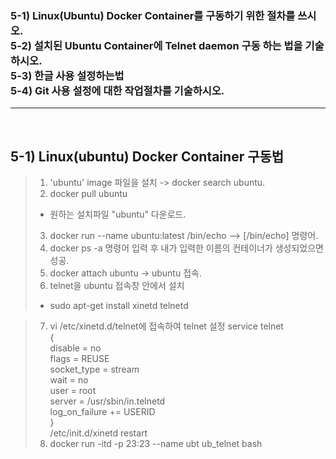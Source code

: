 ### 5-1) Linux(Ubuntu) Docker Container를 구동하기 위한 절차를 쓰시오. <br/> 5-2) 설치된 Ubuntu Container에 Telnet daemon 구동 하는 법을 기술하시오. <br/> 5-3) 한글 사용 설정하는법 <br/> 5-4) Git 사용 설정에 대한 작업절차를 기술하시오. <br/>
<hr/>
<br/>

## 5-1) Linux(ubuntu) Docker Container 구동법 


> 1. 'ubuntu' image 파일을 설치 -> docker search ubuntu.
> 2. docker pull ubuntu <br/>
> - 원하는 설치파일 "ubuntu" 다운로드. <br/>
> 3. docker run --name ubuntu:latest /bin/echo    --> [/bin/echo] 명령어.
> 4. docker ps -a 명령어 입력 후 내가 입력한 이름의 컨테이너가 생성되었으면 성공.
> 5. docker attach ubuntu -> ubuntu 접속.
> 6. telnet을 ubuntu 접속창 안에서 설치 <br/>
> - sudo apt-get install xinetd telnetd <br/>


> 7. vi /etc/xinetd.d/telnet에 접속하여 telnet 설정
> service telnet <br/>
> { <br/>
>   disable = no <br/>
>   flags = REUSE <br/>
>   socket_type = stream <br/>
>   wait = no <br/>
>   user = root <br/>
>   server = /usr/sbin/in.telnetd <br/>
>   log_on_failure += USERID <br/>
> } <br/>
> /etc/init.d/xinetd restart <br/>
> 8. docker run -itd -p 23:23 --name ubt ub_telnet bash
